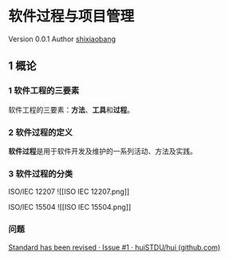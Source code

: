 # 软件过程与项目管理

Version 0.0.1
Author [shixiaobang](https://github.com/shixiaobang)

## 1 概论

### 1 软件工程的三要素

软件工程的三要素：**方法**、**工具**和**过程**。

### 2 软件过程的定义

**软件过程**是用于软件开发及维护的一系列活动、方法及实践。

### 3 软件过程的分类
ISO/IEC 12207
![[ISO IEC 12207.png]]

ISO/IEC 15504
![[ISO IEC 15504.png]]

### 问题

[Standard has been revised · Issue #1 · huiSTDU/hui (github.com)](https://github.com/huiSTDU/hui/issues/1)